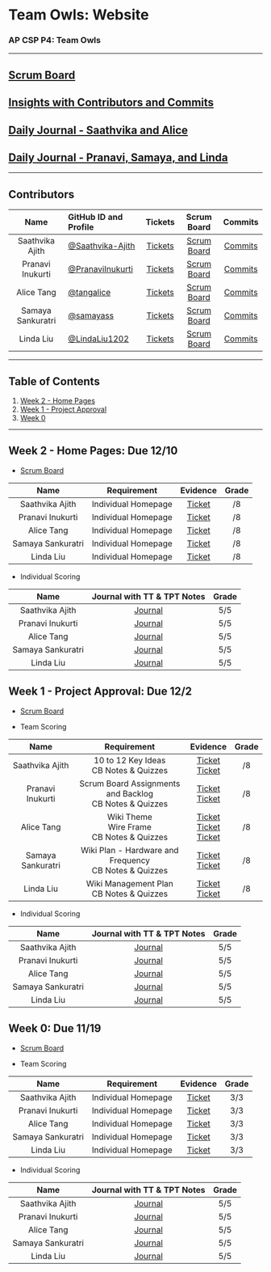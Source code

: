 # Team Owls: Website
### AP CSP P4: Team Owls
---
## [Scrum Board](https://github.com/PranaviInukurti/flask_portfolio/projects/1)
## [Insights with Contributors and Commits](https://github.com/PranaviInukurti/flask_portfolio/graphs/contributors)
## [Daily Journal - Saathvika and Alice](https://docs.google.com/document/d/1mfrMqXhbkRceC4fq3nXZMLD8jo5IjC2mwAsvpqjQX94/edit?usp=sharing) 
## [Daily Journal - Pranavi, Samaya, and Linda](https://docs.google.com/document/d/1PGcv6fkv8A5Y1uzuN-iLSGm9CKhdWEL_fQRZyGv9ymI/edit?usp=sharing) 
--- 
###   <h2 id="contributers">Contributors</h2>
| Name | GitHub ID and Profile | Tickets | Scrum Board | Commits |
|:----:|:----------------------|:-----:|:-----------:|:-------:|
| Saathvika Ajith | [@Saathvika-Ajith](https://github.com/Saathvika-Ajith) | [Tickets](https://github.com/PranaviInukurti/flask_portfolio/projects/1?card_filter_query=assignee%3Asaathvika-ajith) | [Scrum Board](https://github.com/PranaviInukurti/flask_portfolio/projects/1?card_filter_query=assignee%3Asaathvika-ajith) | [Commits](https://github.com/PranaviInukurti/flask_portfolio/graphs/contributors)
| Pranavi Inukurti | [@PranaviInukurti](https://github.com/PranaviInukurti) | [Tickets](https://github.com/PranaviInukurti/flask_portfolio/projects/1?card_filter_query=assignee%3Apranaviinukurti) |[Scrum Board](https://github.com/PranaviInukurti/flask_portfolio/projects/1?card_filter_query=assignee%3Apranaviinukurti) | [Commits](https://github.com/PranaviInukurti/flask_portfolio/graphs/contributors)
| Alice Tang | [@tangalice](https://github.com/tangalice) | [Tickets](https://github.com/PranaviInukurti/flask_portfolio/projects/1?card_filter_query=assignee%3Atangalice) |[Scrum Board](https://github.com/PranaviInukurti/flask_portfolio/projects/1?card_filter_query=assignee%3Atangalice) | [Commits](https://github.com/PranaviInukurti/flask_portfolio/graphs/contributors)
| Samaya Sankuratri | [@samayass](https://github.com/samayass) | [Tickets](https://github.com/PranaviInukurti/flask_portfolio/projects/1?card_filter_query=assignee%3Asamayass) |[Scrum Board](https://github.com/PranaviInukurti/flask_portfolio/projects/1?card_filter_query=assignee%3Asamayass) | [Commits](https://github.com/PranaviInukurti/flask_portfolio/graphs/contributors)
| Linda Liu | [@LindaLiu1202](https://github.com/LindaLiu1202) | [Tickets](https://github.com/PranaviInukurti/flask_portfolio/projects/1?card_filter_query=assignee%3Alindaliu1202) |[Scrum Board](https://github.com/PranaviInukurti/flask_portfolio/projects/1?card_filter_query=assignee%3Alindaliu1202) | [Commits](https://github.com/PranaviInukurti/flask_portfolio/graphs/contributors)

---
## Table of Contents
1. [Week 2 - Home Pages](#Week2)
2. [Week 1 - Project Approval](#Week1)
3. [Week 0](#Week0)
---
###   <h2 id="Week2">Week 2 - Home Pages: Due 12/10</h2>
- <a href="https://github.com/samayass/flask_portfolio/projects/1">Scrum Board</a>

| Name | Requirement | Evidence | Grade |
|:----:|:-----------:|:--------:|:-----:|
| Saathvika Ajith |Individual Homepage|<a href="http://75.6.164.25:8080/saathvika/">Ticket</a><br>|/8|
| Pranavi Inukurti |Individual Homepage|<a href="http://75.6.164.25:8080/pranavi/">Ticket</a><br>|/8|
| Alice Tang |Individual Homepage|<a href="http://75.6.164.25:8080/alice/">Ticket</a><br>|/8|
| Samaya Sankuratri |Individual Homepage|<a href="http://75.6.164.25:8080/samaya/">Ticket</a><br>|/8|
| Linda Liu |Individual Homepage|<a href="http://75.6.164.25:8080/linda/">Ticket</a><br>|/8|

- Individual Scoring

| Name | Journal with TT & TPT Notes | Grade |
|:----:|:---------------------------:|:-----:|
| Saathvika Ajith | <a href="https://docs.google.com/document/d/1mfrMqXhbkRceC4fq3nXZMLD8jo5IjC2mwAsvpqjQX94/edit?usp=sharing">Journal</a> | 5/5 |
| Pranavi Inukurti | <a href="https://docs.google.com/document/d/1PGcv6fkv8A5Y1uzuN-iLSGm9CKhdWEL_fQRZyGv9ymI/edit?usp=sharing">Journal</a> | 5/5 |
| Alice Tang | <a href="https://docs.google.com/document/d/1mfrMqXhbkRceC4fq3nXZMLD8jo5IjC2mwAsvpqjQX94/edit?usp=sharing">Journal</a> | 5/5 |
| Samaya Sankuratri | <a href="https://docs.google.com/document/d/1PGcv6fkv8A5Y1uzuN-iLSGm9CKhdWEL_fQRZyGv9ymI/edit?usp=sharing">Journal</a> | 5/5 |
| Linda Liu | <a href="https://docs.google.com/document/d/1PGcv6fkv8A5Y1uzuN-iLSGm9CKhdWEL_fQRZyGv9ymI/edit?usp=sharing">Journal</a> | 5/5 |


###   <h2 id="Week1">Week 1 - Project Approval: Due 12/2</h2>

- <a href="https://github.com/PranaviInukurti/flask_portfolio/projects/1?card_filter_query=milestone%3A%22week+1+-+project+approval%22">Scrum Board</a>

- Team Scoring

| Name | Requirement | Evidence | Grade |
|:----:|:-----------:|:--------:|:-----:|
| Saathvika Ajith |10 to 12 Key Ideas<br>CB Notes & Quizzes|<a href="https://github.com/PranaviInukurti/flask_portfolio/issues/16">Ticket</a><br><a href="https://github.com/PranaviInukurti/flask_portfolio/issues/12">Ticket</a><br>|/8|
| Pranavi Inukurti |Scrum Board Assignments and Backlog<br>CB Notes & Quizzes|<a href="https://github.com/PranaviInukurti/flask_portfolio/projects/1">Ticket</a><br><a href="https://github.com/PranaviInukurti/flask_portfolio/issues/12">Ticket</a><br>|/8|
| Alice Tang |Wiki Theme<br>Wire Frame<br>CB Notes & Quizzes|<a href="https://github.com/PranaviInukurti/flask_portfolio/issues/17">Ticket</a><br><a href="https://github.com/PranaviInukurti/flask_portfolio/issues/8">Ticket</a><br><a href="https://github.com/PranaviInukurti/flask_portfolio/issues/12">Ticket</a><br>|/8|
| Samaya Sankuratri |Wiki Plan - Hardware and Frequency<br>CB Notes & Quizzes|<a href="https://github.com/PranaviInukurti/flask_portfolio/issues/14">Ticket</a><br><a href="https://github.com/PranaviInukurti/flask_portfolio/issues/12">Ticket</a><br>|/8|
| Linda Liu |Wiki Management Plan<br>CB Notes & Quizzes|<a href="https://github.com/PranaviInukurti/flask_portfolio/issues/15">Ticket</a><br><a href="https://github.com/PranaviInukurti/flask_portfolio/issues/12">Ticket</a><br>|/8|

- Individual Scoring

| Name | Journal with TT & TPT Notes | Grade |
|:----:|:---------------------------:|:-----:|
| Saathvika Ajith | <a href="https://docs.google.com/document/d/1mfrMqXhbkRceC4fq3nXZMLD8jo5IjC2mwAsvpqjQX94/edit?usp=sharing">Journal</a> | 5/5 |
| Pranavi Inukurti | <a href="https://docs.google.com/document/d/1PGcv6fkv8A5Y1uzuN-iLSGm9CKhdWEL_fQRZyGv9ymI/edit?usp=sharing">Journal</a> | 5/5 |
| Alice Tang | <a href="https://docs.google.com/document/d/1mfrMqXhbkRceC4fq3nXZMLD8jo5IjC2mwAsvpqjQX94/edit?usp=sharing">Journal</a> | 5/5 |
| Samaya Sankuratri | <a href="https://docs.google.com/document/d/1PGcv6fkv8A5Y1uzuN-iLSGm9CKhdWEL_fQRZyGv9ymI/edit?usp=sharing">Journal</a> | 5/5 |
| Linda Liu | <a href="https://docs.google.com/document/d/1PGcv6fkv8A5Y1uzuN-iLSGm9CKhdWEL_fQRZyGv9ymI/edit?usp=sharing">Journal</a> | 5/5 |


###   <h2 id="Week0">Week 0: Due 11/19</h2>

- <a href="https://github.com/PranaviInukurti/flask_portfolio/projects/1?card_filter_query=milestone%3A%22sprint+0+-+introduction%22">Scrum Board</a>

- Team Scoring

| Name | Requirement | Evidence | Grade |
|:----:|:-----------:|:--------:|:-----:|
| Saathvika Ajith |Individual Homepage|<a href="https://github.com/PranaviInukurti/flask_portfolio/issues/10">Ticket</a>|3/3|
| Pranavi Inukurti |Individual Homepage|<a href="https://github.com/PranaviInukurti/flask_portfolio/issues/10">Ticket</a>|3/3|
| Alice Tang |Individual Homepage|<a href="https://github.com/PranaviInukurti/flask_portfolio/issues/10">Ticket</a>|3/3|
| Samaya Sankuratri |Individual Homepage|<a href="https://github.com/PranaviInukurti/flask_portfolio/issues/10">Ticket</a>|3/3|
| Linda Liu |Individual Homepage|<a href="https://github.com/PranaviInukurti/flask_portfolio/issues/10">Ticket</a>|3/3|

- Individual Scoring

| Name | Journal with TT & TPT Notes | Grade |
|:----:|:---------------------------:|:-----:|
| Saathvika Ajith | <a href="https://docs.google.com/document/d/1mfrMqXhbkRceC4fq3nXZMLD8jo5IjC2mwAsvpqjQX94/edit?usp=sharing">Journal</a> | 5/5 |
| Pranavi Inukurti | <a href="https://docs.google.com/document/d/1PGcv6fkv8A5Y1uzuN-iLSGm9CKhdWEL_fQRZyGv9ymI/edit?usp=sharing">Journal</a> | 5/5 |
| Alice Tang | <a href="https://docs.google.com/document/d/1mfrMqXhbkRceC4fq3nXZMLD8jo5IjC2mwAsvpqjQX94/edit?usp=sharing">Journal</a> | 5/5 |
| Samaya Sankuratri | <a href="https://docs.google.com/document/d/1PGcv6fkv8A5Y1uzuN-iLSGm9CKhdWEL_fQRZyGv9ymI/edit?usp=sharing">Journal</a> | 5/5 |
| Linda Liu | <a href="https://docs.google.com/document/d/1PGcv6fkv8A5Y1uzuN-iLSGm9CKhdWEL_fQRZyGv9ymI/edit?usp=sharing">Journal</a> | 5/5 |

